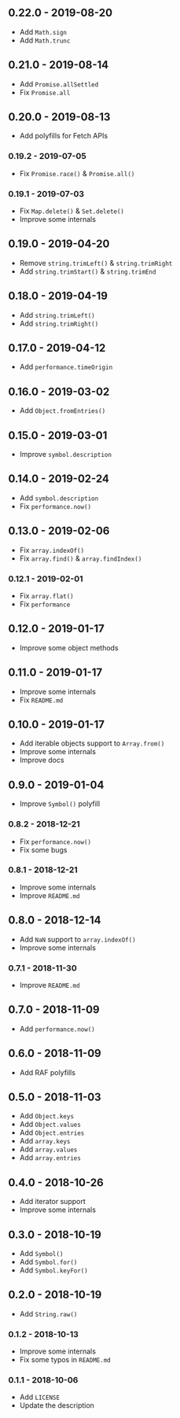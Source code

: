 ## 0.22.0 - 2019-08-20

- Add `Math.sign`
- Add `Math.trunc`

## 0.21.0 - 2019-08-14

- Add `Promise.allSettled`
- Fix `Promise.all`

## 0.20.0 - 2019-08-13

- Add polyfills for Fetch APIs

### 0.19.2 - 2019-07-05

- Fix `Promise.race()` & `Promise.all()`

### 0.19.1 - 2019-07-03

- Fix `Map.delete()` & `Set.delete()`
- Improve some internals

## 0.19.0 - 2019-04-20

- Remove `string.trimLeft()` & `string.trimRight`
- Add `string.trimStart()` & `string.trimEnd`

## 0.18.0 - 2019-04-19

- Add `string.trimLeft()`
- Add `string.trimRight()`

## 0.17.0 - 2019-04-12

- Add `performance.timeOrigin`

## 0.16.0 - 2019-03-02

- Add `Object.fromEntries()`

## 0.15.0 - 2019-03-01

- Improve `symbol.description`

## 0.14.0 - 2019-02-24

- Add `symbol.description`
- Fix `performance.now()`

## 0.13.0 - 2019-02-06

- Fix `array.indexOf()`
- Fix `array.find()` & `array.findIndex()`

### 0.12.1 - 2019-02-01

- Fix `array.flat()`
- Fix `performance`

## 0.12.0 - 2019-01-17

- Improve some object methods

## 0.11.0 - 2019-01-17

- Improve some internals
- Fix `README.md`

## 0.10.0 - 2019-01-17

- Add iterable objects support to `Array.from()`
- Improve some internals
- Improve docs

## 0.9.0 - 2019-01-04

- Improve `Symbol()` polyfill

### 0.8.2 - 2018-12-21

- Fix `performance.now()`
- Fix some bugs

### 0.8.1 - 2018-12-21

- Improve some internals
- Improve `README.md`

## 0.8.0 - 2018-12-14

- Add `NaN` support to `array.indexOf()`
- Improve some internals

### 0.7.1 - 2018-11-30

- Improve `README.md`

## 0.7.0 - 2018-11-09

- Add `performance.now()`

## 0.6.0 - 2018-11-09

- Add RAF polyfills

## 0.5.0 - 2018-11-03

- Add `Object.keys` 
- Add `Object.values` 
- Add `Object.entries`
- Add `array.keys` 
- Add `array.values` 
- Add `array.entries`

## 0.4.0 - 2018-10-26

- Add iterator support
- Improve some internals

## 0.3.0 - 2018-10-19

- Add `Symbol()`
- Add `Symbol.for()`
- Add `Symbol.keyFor()`

## 0.2.0 - 2018-10-19

- Add `String.raw()`

### 0.1.2 - 2018-10-13

- Improve some internals
- Fix some typos in `README.md`

### 0.1.1 - 2018-10-06

- Add `LICENSE`
- Update the description
